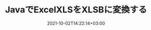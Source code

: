 ---
############################# Static ############################
layout: "autogen-gist"
date: 2021-10-02T14:22:14+03:00
draft: false
path: "ja/total/java/conversion/xls-to-xlsb/"
other_out_formats: "PDF DOC DOCX DOCM DOT DOTX DOTM TXT RTF HTML HTM MHTML MHT XLS XLSX XLSM XLSB XLT XLTX XLTM XLAM CSV TSV DIF SXC FODS PPT PPTX PPS PPSX PPSM POT POTX PPTM POTM ODT OTT OTP ODP ODS EMZ WMZ SVG SVGZ XPS TEX DCM WMF EMF BMP PNG GIF JPEG TIFF ICO WEBP JP2 TGA PSB PSD EPUB MD XML JSON DICOM FODP JPG"
ad_headline: "JavaXLSからXLSBへの変換"
ad_description: "XLSからXLSBへのJava用ドキュメント変換API| 100以上のファイル形式がサポートされています"

############################# Head ############################
head_title: "Javaスプレッドシート変換APIを介してExcelXLSをXLSBに変換します"
head_description: "ExcelスプレッドシートXLSをXLSBおよびJavaアプリケーションで100以上の他の画像およびドキュメントファイル形式に変換するための100％ネイティブJavaドキュメント変換ライブラリ。"

############################# Header ############################
title: "JavaでExcelXLSをXLSBに変換する"
description: "ネイティブExcelドキュメント変換ライブラリの使用– XLSをXLSBおよびその他の100以上のファイル形式に、あらゆるタイプのJavaベースのアプリケーションで最高の精度で変換します。高度なドキュメント変換機能のセットを使用して、コマンドを維持し、必要に応じて変換されたドキュメントの外観をカスタマイズします。外部のAPIやソフトウェアを使用せずに、すべての一般的なExcelワークシート形式をWord文書、PowerPointプレゼンテーション、PDF、Photoshop、eBook、Web、および画像ファイル形式との間でプログラムで変換します。 Java Excel変換APIを使用して、ドキュメント全体を一度に簡単に変換するか、選択したページ範囲または異なるページ番号に基づいてソースドキュメントの特定のページを選択して、サポートされているドキュメント形式に簡単に変換します。"

############################# SubMenu ############################
submenu:
    enable: false

############################# Content ############################
content:
    enable: true
    block:
    - title_left: "JavaでXLSをXLSBに変換する方法"
      content_left: |
          3つの簡単な手順を使用して、JavaでXLSからXLSBファイルへの変換を実行します。変換されたドキュメントをそのまま表示するか、外部のソフトウェアに依存せずにHTMLとして表示するようにレンダリングします。

          -   **Converter**クラスの新しいインスタンスを作成し、XLSファイルをロードします
          -   XLSBドキュメントタイプに**ConvertOptions**を設定します
          -   XLSBに変換するには、**Converter**クラスインスタンスの**Convert**メソッドを呼び出します
          -   HTMLビューアのオプションを設定する
          -   変換されたXLSBをHTMLとして表示する**Viewer**オブジェクトを作成します
          
      title_right: "ダウンロードとインストール手順"
      content_right: |
          100以上のドキュメントと、PDF、Microsoft Word、Excel、PowerPoint、Project、Visio、Outlook、HTML、図などの画像ファイル形式の間で変換するには、`GroupDocs.Conversion`と`GroupDocs.Viewer`の名前空間が必要です。 Conholdate.Totalが提供する他の[Officeドキュメント用のJavaAPI]（https://products.conholdate.com/total/java/）を調べてください。
          
          [ダウンロード](https://downloads.conholdate.com/total/java)からそれぞれのアセンブリファイルを取得するか、[Maven](https://repository.conholdate.com/webapp/#/artifacts/browse/tree/General/repo)からパッケージ全体をフェッチして、ワークスペースに直接`Conholdate.Total for Java`を追加します。
          
      gisthash: "675fd7fb45acf595fd9f872593eb2899"
      gistfile: "excel-worksheet-to-pdf-conversion.java"
          
    - title_left: "パスワードで保護されたXLSをXLSBに変換する"
      content_left: |
          Javaベースのアプリケーション内でパスワードで保護されているドキュメントを正確にロードして変換します。ファイル形式変換APIは、S3、Blob、FTP、ストリーム、URL、ローカルディスクなどのさまざまなソースからのリモートドキュメントのレンダリングもサポートしています。

          -   **Converter**クラスの新しいインスタンスを作成し、ソースドキュメントパスを渡します
          -   適切な**ConvertOptions**クラスをインスタンス化します。 （PdfConvertOptions、WordProcessingConvertOptions、SpreadsheetConvertOptionsなど）
          -   **Converter**クラスインスタンスの**Convert**メソッドを呼び出し、変換されたドキュメントのファイル名を渡します
        
      title_right: "ソースドキュメント情報の抽出"
      content_right: |
          ドキュメント情報抽出機能を使用すると、ソースドキュメントファイルに関する基本情報を取得できるだけでなく、Microsoft Projectファイルのプロジェクトの開始日と終了日、PDFドキュメントの印刷制限など、ファイル形式固有の貴重な情報の抽出もサポートされます。 Outlookデータファイルなどで囲まれたフォルダのリスト。

          NetBeans、IntelliJ IDEA、Eclipseなどの開発環境を使用しながら、Windows、Linux、macOSなどのさまざまなオペレーティングシステムで一般的なドキュメントファイル形式を変換します。
          
      gisthash: "35e23082b8fa43502d6784c38947eef1"
      gistfile: "password-protected-word-document-to-pdf-conversion.java"

    - title_left: "Excelに透かしを追加してPDFに変換"
      content_left: |
          Javaドキュメント変換APIを使用すると、Excelワークシートドキュメントを元のファイルとまったく同じように正確に変換し、変換されたドキュメントページにテキスト透かしを適用できます。テキストの透かしをExcelドキュメントに追加し、PDFファイルに変換するときに、フォント、色、幅、高さ、背景、回転角などの透かしオプションを使用します。

          -   **Converter**クラスの新しいインスタンスを作成し、入力ドキュメントをロードします
          -   適切な**ConvertOptions**クラスをインスタンス化します。 （PdfConvertOptions、WordProcessingConvertOptions、SpreadsheetConvertOptionsなど）
          -   **ConvertOptions**インスタンスの**Watermark**プロパティを設定します
          -   透かしのプロパティ（色、幅、テキスト、高さなど）を指定します
          -   PDFに変換するために**Converter**クラスインスタンスの**Convert**メソッドを呼び出します
        
      title_right: "変換されたドキュメントの結果をキャッシュする"
      content_right: |
          場合によっては、変換されたドキュメントサイズが大きくなり、変換に時間がかかることがあります。ドキュメント変換ライブラリは、このような状況を効率的に管理し、反復的な変換プロセスを高速化するためのキャッシュ機能を提供します。必要に応じて、ICacheインターフェイスが拡張ポイントを使用してカスタムキャッシュ実装と連携し、キャッシュ変換を制御できるようにします。

          変換結果はデフォルトでローカルドライブに保存されますが、Amazon S3、Dropbox、Googleドライブ、Windows Azure、Reddisなどの適切なインターフェイスを実装することで、あらゆるタイプのキャッシュストレージをサポートできます。
          
      gisthash: "6999e55b491eea2906d7fefe2e636e33"
      gistfile: "add-watermark-to-excel-worksheet-and-convert-to-pdf.java"
############################# About Formats ############################
about_formats:
    enable: false
############################# More Formats ############################
more_formats:
    enable: true
    auto: false
    other_out_formats: PDF DOC DOCX DOCM DOT DOTX DOTM TXT RTF HTML HTM MHTML MHT XLS XLSX XLSM XLSB XLT XLTX XLTM XLAM CSV TSV DIF SXC FODS PPT PPTX PPS PPSX PPSM POT POTX PPTM POTM ODT OTT OTP ODP ODS EMZ WMZ SVG SVGZ XPS TEX DCM WMF EMF BMP PNG GIF JPEG TIFF ICO WEBP JP2 TGA PSB PSD EPUB MD XML JSON DICOM FODP JPG
############################# Back to top ###############################
back_to_top:
  enable: true
---